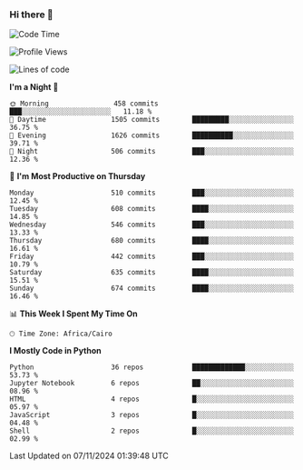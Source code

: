 ### Hi there 👋

<!--
**AMR-KELEG/AMR-KELEG** is a ✨ _special_ ✨ repository because its `README.md` (this file) appears on your GitHub profile.

Here are some ideas to get you started:

- 🔭 I’m currently working on ...
- 🌱 I’m currently learning ...
- 👯 I’m looking to collaborate on ...
- 🤔 I’m looking for help with ...
- 💬 Ask me about ...
- 📫 How to reach me: ...
- 😄 Pronouns: ...
- ⚡ Fun fact: ...
-->

<!--START_SECTION:waka-->
![Code Time](http://img.shields.io/badge/Code%20Time-0%20secs-blue)

![Profile Views](http://img.shields.io/badge/Profile%20Views-0-blue)

![Lines of code](https://img.shields.io/badge/From%20Hello%20World%20I%27ve%20Written-24.1%20million%20lines%20of%20code-blue)

**I'm a Night 🦉** 

```text
🌞 Morning                458 commits         ███░░░░░░░░░░░░░░░░░░░░░░   11.18 % 
🌆 Daytime                1505 commits        █████████░░░░░░░░░░░░░░░░   36.75 % 
🌃 Evening                1626 commits        ██████████░░░░░░░░░░░░░░░   39.71 % 
🌙 Night                  506 commits         ███░░░░░░░░░░░░░░░░░░░░░░   12.36 % 
```
📅 **I'm Most Productive on Thursday** 

```text
Monday                   510 commits         ███░░░░░░░░░░░░░░░░░░░░░░   12.45 % 
Tuesday                  608 commits         ████░░░░░░░░░░░░░░░░░░░░░   14.85 % 
Wednesday                546 commits         ███░░░░░░░░░░░░░░░░░░░░░░   13.33 % 
Thursday                 680 commits         ████░░░░░░░░░░░░░░░░░░░░░   16.61 % 
Friday                   442 commits         ███░░░░░░░░░░░░░░░░░░░░░░   10.79 % 
Saturday                 635 commits         ████░░░░░░░░░░░░░░░░░░░░░   15.51 % 
Sunday                   674 commits         ████░░░░░░░░░░░░░░░░░░░░░   16.46 % 
```


📊 **This Week I Spent My Time On** 

```text
🕑︎ Time Zone: Africa/Cairo
```

**I Mostly Code in Python** 

```text
Python                   36 repos            █████████████░░░░░░░░░░░░   53.73 % 
Jupyter Notebook         6 repos             ██░░░░░░░░░░░░░░░░░░░░░░░   08.96 % 
HTML                     4 repos             █░░░░░░░░░░░░░░░░░░░░░░░░   05.97 % 
JavaScript               3 repos             █░░░░░░░░░░░░░░░░░░░░░░░░   04.48 % 
Shell                    2 repos             █░░░░░░░░░░░░░░░░░░░░░░░░   02.99 % 
```




 Last Updated on 07/11/2024 01:39:48 UTC
<!--END_SECTION:waka-->
